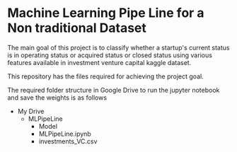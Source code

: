 # Machine Learning Pipe Line for a Non traditional Dataset

The main goal of this project is to classify whether a startup's current status is in operating status or acquired status or closed status using various features available in investment venture capital kaggle dataset.

This repository has the files required  for achieving the project goal.

The required folder structure in Google Drive to run the jupyter notebook and save the weights is as follows

- My Drive
  - MLPipeLine
    - Model
    - MLPipeLine.ipynb
    - investments_VC.csv
